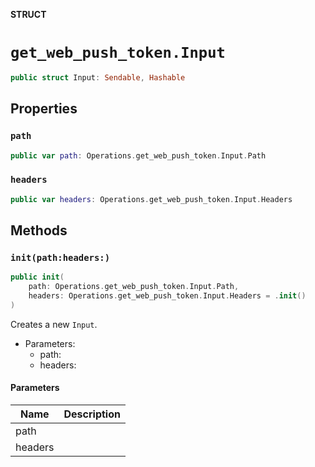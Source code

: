 **STRUCT**

# `get_web_push_token.Input`

```swift
public struct Input: Sendable, Hashable
```

## Properties
### `path`

```swift
public var path: Operations.get_web_push_token.Input.Path
```

### `headers`

```swift
public var headers: Operations.get_web_push_token.Input.Headers
```

## Methods
### `init(path:headers:)`

```swift
public init(
    path: Operations.get_web_push_token.Input.Path,
    headers: Operations.get_web_push_token.Input.Headers = .init()
)
```

Creates a new `Input`.

- Parameters:
  - path:
  - headers:

#### Parameters

| Name | Description |
| ---- | ----------- |
| path |  |
| headers |  |